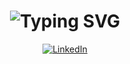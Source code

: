 <div align="center">
 <h1>
   <img src="https://wiobyrne.com/teaching-learning-assessing-with-technology/" alt="Typing SVG"/>
 </h1>
</div>
<div align="center">
    <!-- Replace href with your links -->
    <a href="https://www.linkedin.com/in/Joseph-Avuodavberoye-utuedeye/">
        <img src="https://img.shields.io/badge/LinkedIn-0077B5?style=for-the-badge&logo=linkedin&logoColor=white" alt="LinkedIn"/>
    </a>
</div>
